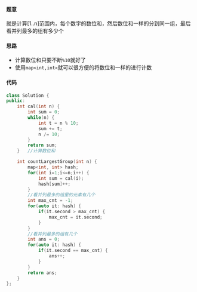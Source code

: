 #### 题意

就是计算[1..n]范围内，每个数字的数位和，然后数位和一样的分到同一组，最后看并列最多的组有多少个

#### 思路

- 计算数位和只要不断`%10`就好了
- 使用`map<int,int>`就可以很方便的将数位和一样的进行计数

#### 代码

```c++
class Solution {
public:
    int cal(int n) {
        int sum = 0;
        while(n) {
            int t = n % 10;
            sum += t;
            n /= 10;
        }
        return sum;
    }   //计算数位和

    int countLargestGroup(int n) {
        map<int, int> hash;
        for(int i=1;i<=n;i++) {
            int sum = cal(i);
            hash[sum]++;
        }
        //看并列最多的组里的元素有几个
        int max_cnt = -1;
        for(auto it: hash) {
            if(it.second > max_cnt) {
                max_cnt = it.second;
            }
        }
        //看并列最多的组有几个
        int ans = 0;
        for(auto it: hash) {
            if(it.second == max_cnt) {
                ans++;
            }
        }
        return ans;
    }
};
```

